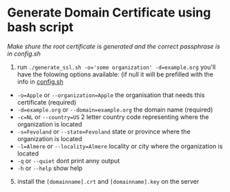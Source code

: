 # Generate Domain Certificate using bash script
_Make shure the root certificate is generated and the correct passphrase is in config.sh_

1. run `./generate_ssl.sh -o='some organization' -d=example.org` you'll have the folowing options available: (if null it will be prefilled with the info in [config.sh](../)
  - `-o=Apple` or `--organization=Apple` the organisation that needs this certificate (required)
  - `-d=example.org` or `--domain=example.org` the domain name (required)
  - `-c=NL` or `--country=US` 2 letter country code representing where the organization is located
  - `-s=Fevoland` or `--state=Fevoland` state or province where the organization is located
  - `-l=Almere` or `--locality=Almere` locality or city where the organization is located
  - `-q` or `--quiet` dont print anny output
  - `-h` or `--help` show help
5. install the `[domainname].crt` and `[domainname].key` on the server 